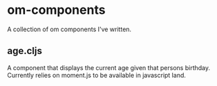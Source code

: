 om-components
=============

A collection of om components I've written.

age.cljs
--------
A component that displays the current age given that persons birthday.
Currently relies on moment.js to be available in javascript land.
